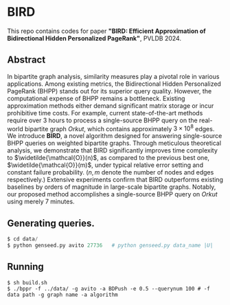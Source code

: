 # BIRD
This repo contains codes for paper **"BIRD: Efficient Approximation of Bidirectional Hidden Personalized PageRank"**, PVLDB 2024.

## Abstract
In bipartite graph analysis, similarity measures play a pivotal role in various applications. Among existing metrics, the Bidirectional Hidden Personalized PageRank (BHPP) stands out for its superior query quality. However, the computational expense of BHPP remains a bottleneck. Existing approximation methods either demand significant matrix storage or incur prohibitive time costs. For example, current state-of-the-art methods require over 3 hours to process a single-source BHPP query on the real-world bipartite graph *Orkut*, which contains approximately $3\times10^8$ edges. We introduce **BIRD**, a novel algorithm designed for answering single-source BHPP queries on weighted bipartite graphs. Through meticulous theoretical analysis, we demonstrate that BIRD significantly improves time complexity to $\widetilde{\mathcal{O}}(n)$, as compared to the previous best one, $\widetilde{\mathcal{O}}(m)$, under typical relative error setting and constant failure probability. ($n,m$ denote the number of nodes and edges respectively.) Extensive experiments confirm that BIRD outperforms existing baselines by orders of magnitude in large-scale bipartite graphs. Notably, our proposed method accomplishes a single-source BHPP query on *Orkut* using merely 7 minutes.

## Generating queries.
```python
$ cd data/
$ python genseed.py avito 27736   # python genseed.py data_name |U|
```

## Running 
```shell
$ sh build.sh
$ ./bppr -f ../data/ -g avito -a BDPush -e 0.5 --querynum 100 # -f data path -g graph name -a algorithm 
```
